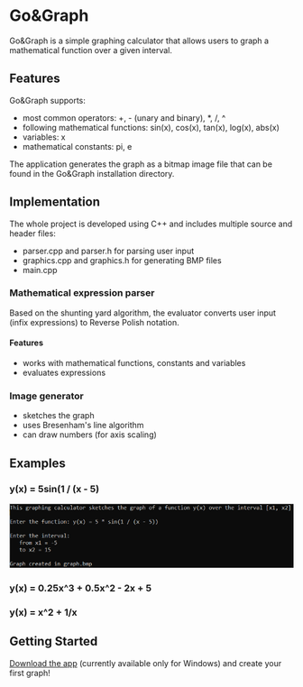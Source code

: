 # Go&Graph
Go&Graph is a simple graphing calculator that allows users to graph a mathematical function over a given interval.

## Features
Go&Graph supports:
* most common operators: +, - (unary and binary), *, /, ^
* following mathematical functions: sin(x), cos(x), tan(x), log(x), abs(x)
* variables: x
* mathematical constants: pi, e

The application generates the graph as a bitmap image file that can be found in the Go&Graph installation directory.

## Implementation
The whole project is developed using C++ and includes multiple source and header files:
* parser.cpp and parser.h for parsing user input
* graphics.cpp and graphics.h for generating BMP files
* main.cpp

### Mathematical expression parser
Based on the shunting yard algorithm, the evaluator converts user input (infix expressions) to Reverse Polish notation.
#### Features
* works with mathematical functions, constants and variables
* evaluates expressions

### Image generator
* sketches the graph
* uses Bresenham's line algorithm
* can draw numbers (for axis scaling)

## Examples
### y(x) = 5sin(1 / (x - 5)
![](https://github.com/dkm5000/GoAndGraph/blob/main/doc/examples/console_app_example1.png)
### y(x) = 0.25x^3 + 0.5x^2 - 2x + 5
### y(x) = x^2 + 1/x

## Getting Started
[Download the app](https://github.com/dkm5000/GoAndGraph/releases/tag/v1.0) (currently available only for Windows) and create your first graph!
